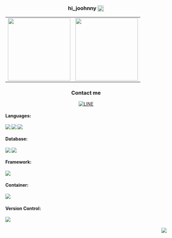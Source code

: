 <h3 align="center">hi_joohnny 
    <img src="https://simpleicons.org/icons/nike.svg"  align="center" height="20px">
</h3>


<table align="center" border="0">
    <tbody>
      <tr>
        <td border="0">
          <a>            
             <img src="https://github-readme-stats.vercel.app/api/?username=joohnny3&theme=shadow_green&rank_icon=github&show_icons=true&custom_title=張育誠&nbsp;changyucheng&nbsp;github&show=reviews,discussions_started&border_radius=1&title_color=adbac7&icon_color=adbac7" align="center"height="195px">
          </a>
        </td>
        <td border="0">
          <a>
               <img src="https://github-readme-stats.vercel.app/api/top-langs?username=joohnny3&hide=html,css&theme=shadow_green&show_icons=true&layout=donut&border_radius=1&title_color=adbac7&text_color=adbac7" align="center" height="195px">             
          </a>
        </td>
      </tr>
    </tbody>
  </table>


<div align="center">
  <h3>Contact me</h3>
<a href="https://line.me/ti/p/BxEe8nw6dX">
  <img align="center" alt="LINE"  src="https://img.shields.io/badge/-Line-47A248?logo=line&logoColor=white&style=for-the-badge" />
</a>
<br>
</div>


#### Languages:
<div>
<img align="left" src="https://img.shields.io/badge/-Python-3776AB?logo=python&logoColor=white&style=for-the-badge"/>
<img align="left" src="https://img.shields.io/badge/-Php-6c78af?logo=php&logoColor=white&logoWidith=200&style=for-the-badge"/>
<img align="left" src="https://img.shields.io/badge/-JavaScript-F7DF1E?logo=javascript&logoColor=black&style=for-the-badge"/>
<br>
</div>

<!-- #### Web Development:
<div>
<img align="left" src="https://img.shields.io/badge/-HTML5-E34F26?logo=html5&logoColor=white&style=for-the-badge"/>
<img align="left" src="https://img.shields.io/badge/-CSS3-3776AB?logo=css3&logoColor=white&style=for-the-badge"/>
<img align="left" src="https://img.shields.io/badge/-BootStrap-7952B3?logo=bootstrap&logoColor=white&style=for-the-badge"/>
<img align="left" src="https://img.shields.io/badge/-TailwindCSS-06B6D4?logo=TailwindCSS&logoColor=white&style=for-the-badge"/>
<img align="left" src="https://img.shields.io/badge/-Livewire-4E56A6?logo=livewire&logoColor=white&style=for-the-badge"/>
<br>
</div> -->

#### Database:
<div>
<img align="left" src="https://img.shields.io/badge/-MySQL-3776AB?logo=mysql&logoColor=white&style=for-the-badge"/>
<img align="left" src="https://img.shields.io/badge/-MongoDB-47A248?logo=mongodb&logoColor=white&style=for-the-badge"/>
<br>
</div>

#### Framework:
<div>
<img align="left" src="https://img.shields.io/badge/-Laravel-E34F26?logo=Laravel&logoColor=white&style=for-the-badge"/>
<br>
</div>

#### Container:
<div>
<img align="left" src="https://img.shields.io/badge/-Docker-3776AB?logo=docker&logoColor=white&style=for-the-badge"/>
<br>
</div>

#### Version Control:
<div>
<img align="left" src="https://img.shields.io/badge/-Git-E34F26?logo=Git&logoColor=white&style=for-the-badge"/>
<br>
<br>
</div>


<div>
<img align="right" src="https://komarev.com/ghpvc/?username=joohnny3&color=blue&style=plastic&label=&nbsp;&nbsp;&nbsp;觀看次數&nbsp;&nbsp;&nbsp;"/>
</div>
